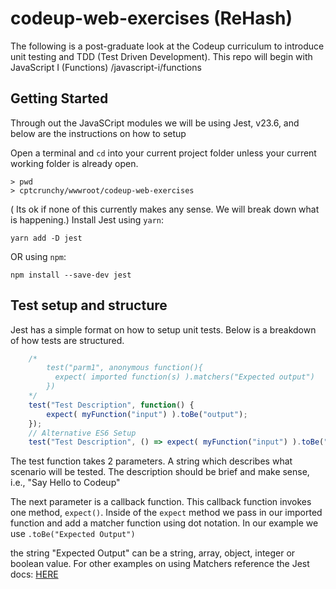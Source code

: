 # codeup-web-exercises (ReHash)

The following is a post-graduate look at the Codeup curriculum to introduce unit testing and TDD (Test Driven Development).
This repo will begin with JavaScript I (Functions) /javascript-i/functions

## Getting Started

Through out the JavaSCript modules we will be using Jest, v23.6, and below are the instructions on how to setup

Open a terminal and `cd` into your current project folder unless your current working folder is already open.

```shell
> pwd
> cptcrunchy/wwwroot/codeup-web-exercises
```

( Its ok if none of this currently makes any sense. We will break down what is happening.)
Install Jest using `yarn`:

`yarn add -D jest`

OR using `npm`:

`npm install --save-dev jest`

## Test setup and structure

Jest has a simple format on how to setup unit tests. Below is a breakdown of how tests are structured.

```javascript
    /*
        test("parm1", anonymous function(){
          expect( imported function(s) ).matchers("Expected output")  
        })
    */
    test("Test Description", function() {
        expect( myFunction("input") ).toBe("output");
    });
    // Alternative ES6 Setup
    test("Test Description", () => expect( myFunction("input") ).toBe("output"));
```

The test function takes 2 parameters. A string which describes what scenario will be tested.
The description should be brief and make sense, i.e., "Say Hello to Codeup"

The next parameter is a callback function.
This callback function invokes one method, `expect()`.
Inside of the `expect` method we pass in our imported function and add a matcher function using
dot notation. In our example we use `.toBe("Expected Output")`

the string "Expected Output" can be a string, array, object, integer or boolean value. For other
examples on using Matchers reference the Jest docs: [HERE](https://jestjs.io/docs/en/using-matchers)

